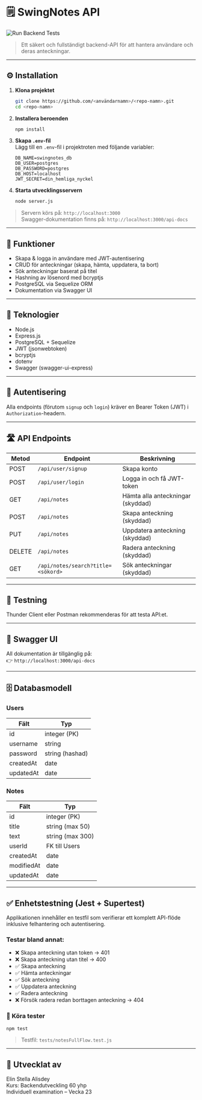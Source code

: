 # 🗒️ SwingNotes API

![Run Backend Tests](https://github.com/elinstella/SwingNotes/actions/workflows/tests.yml/badge.svg?branch=main)

> Ett säkert och fullständigt backend-API för att hantera användare och deras anteckningar.

---

## ⚙️ Installation

1. **Klona projektet**

   ```bash
   git clone https://github.com/<användarnamn>/<repo-namn>.git
   cd <repo-namn>
   ```

2. **Installera beroenden**

   ```bash
   npm install
   ```

3. **Skapa `.env`-fil**  
   Lägg till en `.env`-fil i projektroten med följande variabler:

   ```env
   DB_NAME=swingnotes_db
   DB_USER=postgres
   DB_PASSWORD=postgres
   DB_HOST=localhost
   JWT_SECRET=din_hemliga_nyckel
   ```

4. **Starta utvecklingsservern**
   ```bash
   node server.js
   ```

> Servern körs på: `http://localhost:3000`  
> Swagger-dokumentation finns på: `http://localhost:3000/api-docs`

---

## 🚀 Funktioner

- Skapa & logga in användare med JWT-autentisering
- CRUD för anteckningar (skapa, hämta, uppdatera, ta bort)
- Sök anteckningar baserat på titel
- Hashning av lösenord med bcryptjs
- PostgreSQL via Sequelize ORM
- Dokumentation via Swagger UI

---

## 🔧 Teknologier

- Node.js
- Express.js
- PostgreSQL + Sequelize
- JWT (jsonwebtoken)
- bcryptjs
- dotenv
- Swagger (swagger-ui-express)

---

## 🔑 Autentisering

Alla endpoints (förutom `signup` och `login`) kräver en Bearer Token (JWT) i `Authorization`-headern.

---

## 🛣️ API Endpoints

| Metod  | Endpoint                           | Beskrivning                       |
| ------ | ---------------------------------- | --------------------------------- |
| POST   | `/api/user/signup`                 | Skapa konto                       |
| POST   | `/api/user/login`                  | Logga in och få JWT-token         |
| GET    | `/api/notes`                       | Hämta alla anteckningar (skyddad) |
| POST   | `/api/notes`                       | Skapa anteckning (skyddad)        |
| PUT    | `/api/notes`                       | Uppdatera anteckning (skyddad)    |
| DELETE | `/api/notes`                       | Radera anteckning (skyddad)       |
| GET    | `/api/notes/search?title=<sökord>` | Sök anteckningar (skyddad)        |

---

## 🧪 Testning

Thunder Client eller Postman rekommenderas för att testa API:et.

---

## 📘 Swagger UI

All dokumentation är tillgänglig på:  
👉 `http://localhost:3000/api-docs`

---

## 🗄️ Databasmodell

### Users

| Fält      | Typ             |
| --------- | --------------- |
| id        | integer (PK)    |
| username  | string          |
| password  | string (hashad) |
| createdAt | date            |
| updatedAt | date            |

### Notes

| Fält       | Typ              |
| ---------- | ---------------- |
| id         | integer (PK)     |
| title      | string (max 50)  |
| text       | string (max 300) |
| userId     | FK till Users    |
| createdAt  | date             |
| modifiedAt | date             |
| updatedAt  | date             |

---

## ✅ Enhetstestning (Jest + Supertest)

Applikationen innehåller en testfil som verifierar ett komplett API-flöde inklusive felhantering och autentisering.

### Testar bland annat:

- ❌ Skapa anteckning utan token → 401
- ❌ Skapa anteckning utan titel → 400
- ✅ Skapa anteckning
- ✅ Hämta anteckningar
- ✅ Sök anteckning
- ✅ Uppdatera anteckning
- ✅ Radera anteckning
- ❌ Försök radera redan borttagen anteckning → 404

### 🧪 Köra tester

```bash
npm test
```

> Testfil: `tests/notesFullFlow.test.js`

---

## 🧠 Utvecklat av

Elin Stella Alisdey  
Kurs: Backendutveckling 60 yhp  
Individuell examination – Vecka 23

